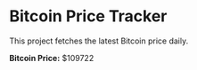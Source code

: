 # Bitcoin Price Tracker

This project fetches the latest Bitcoin price daily.

**Bitcoin Price:** $109722
